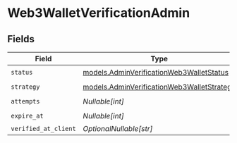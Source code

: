 # Web3WalletVerificationAdmin


## Fields

| Field                                                                                          | Type                                                                                           | Required                                                                                       | Description                                                                                    | Example                                                                                        |
| ---------------------------------------------------------------------------------------------- | ---------------------------------------------------------------------------------------------- | ---------------------------------------------------------------------------------------------- | ---------------------------------------------------------------------------------------------- | ---------------------------------------------------------------------------------------------- |
| `status`                                                                                       | [models.AdminVerificationWeb3WalletStatus](../models/adminverificationweb3walletstatus.md)     | :heavy_check_mark:                                                                             | N/A                                                                                            | verified                                                                                       |
| `strategy`                                                                                     | [models.AdminVerificationWeb3WalletStrategy](../models/adminverificationweb3walletstrategy.md) | :heavy_check_mark:                                                                             | N/A                                                                                            | admin                                                                                          |
| `attempts`                                                                                     | *Nullable[int]*                                                                                | :heavy_check_mark:                                                                             | N/A                                                                                            | 0                                                                                              |
| `expire_at`                                                                                    | *Nullable[int]*                                                                                | :heavy_check_mark:                                                                             | N/A                                                                                            | 1620000000                                                                                     |
| `verified_at_client`                                                                           | *OptionalNullable[str]*                                                                        | :heavy_minus_sign:                                                                             | N/A                                                                                            |                                                                                                |